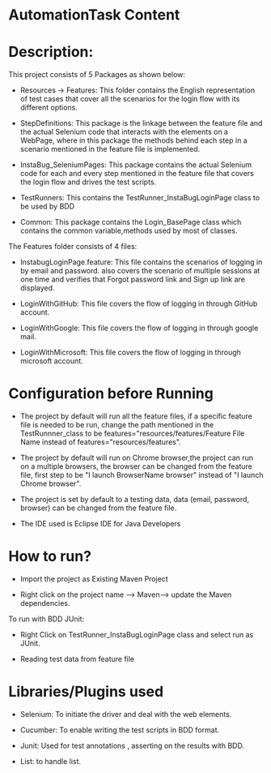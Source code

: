 # AutomationTask Content
# Description:

This project consists of 5 Packages as shown below:
- Resources -> Features: This folder contains the English representation of test cases that cover all the scenarios for the login flow with its different options.


- StepDefinitions: This package is the linkage between the feature file and the actual Selenium code that interacts with the elements on a WebPage, where in this package the methods behind each step in a scenario mentioned in the feature file is implemented. 


- InstaBug_SeleniumPages: This package contains the actual Selenium code for each and every step mentioned in the feature file that covers the login flow and drives the test scripts.


- TestRunners: This contains the TestRunner_InstaBugLoginPage class to be used by BDD


- Common: This package contains the Login_BasePage class which contains the common variable,methods used by most of classes.


The Features folder consists of 4 files:

- InstabugLoginPage.feature: This file contains the scenarios of logging in by email and password. also covers the scenario of multiple sessions at one time and verifies that Forgot password link and Sign up link are displayed.


- LoginWithGitHub: This file covers the flow of logging in through GitHub account.


- LoginWithGoogle: This file covers the flow of logging in through google mail.


- LoginWithMicrosoft: This file covers the flow of logging in through microsoft account.


# Configuration before Running

- The project by default will run all the feature files, if a specific feature file is needed to be run, change the path mentioned in the TestRunnner_class to be features="resources/features/Feature File Name instead of features="resources/features".


- The project by default will run on Chrome browser,the project can run on a multiple browsers, the browser can be changed from the feature file, first step to be "I launch BrowserName browser" instead of "I launch Chrome browser".


- The project is set by default to a testing data, data (email, password, browser) can be changed from the feature file.

- The IDE used is Eclipse IDE for Java Developers


# How to run?

- Import the project as Existing Maven Project

- Right click on the project name --> Maven--> update the Maven dependencies.

To run with BDD JUnit:

- Right Click on TestRunner_InstaBugLoginPage class and select run as JUnit.

- Reading test data from feature file


# Libraries/Plugins used

- Selenium: To initiate the driver and deal with the web elements.

- Cucumber: To enable writing the test scripts in BDD format.

- Junit: Used for test annotations , asserting on the results with BDD.

- List: to handle list.


